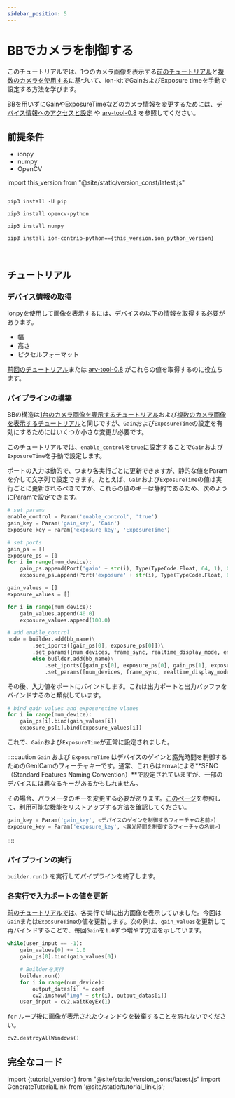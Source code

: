 ```yaml
---
sidebar_position: 5
---
```


# BBでカメラを制御する

このチュートリアルでは、1つのカメラ画像を表示する[前のチュートリアル](display-image)と[複数のカメラを使用する](display-image-2came)に基づいて、ion-kitでGainおよびExposure timeを手動で設定する方法を学びます。

BBを用いずにGainやExposureTimeなどのカメラ情報を変更するためには、[デバイス情報へのアクセスと設定](./set-device-info) や [arv-tool-0.8](../../external/aravis/arv-tools) を参照してください。


## 前提条件

* ionpy 
* numpy
* OpenCV

import this_version from "@site/static/version_const/latest.js"

<pre>
<code class="language-bash">
pip3 install -U pip<br />
pip3 install opencv-python<br />
pip3 install numpy<br />
pip3 install ion-contrib-python=={this_version.ion_python_version}<br />
</code>
</pre>

## チュートリアル

### デバイス情報の取得

ionpyを使用して画像を表示するには、デバイスの以下の情報を取得する必要があります。

* 幅
* 高さ
* ピクセルフォーマット

[前回のチュートリアル](obtain-device-info.md)または [arv-tool-0.8](../../external/aravis/arv-tools.md) がこれらの値を取得するのに役立ちます。

### パイプラインの構築

BBの構造は[1台のカメラ画像を表示するチュートリアル](display-image)および[複数のカメラ画像を表示するチュートリアル](display-image-2came)と同じですが、`Gain`および`ExposureTime`の設定を有効にするためにはいくつか小さな変更が必要です。

このチュートリアルでは、`enable_control`を`true`に設定することで`Gain`および`ExposureTime`を手動で設定します。

ポートの入力は動的で、つまり各実行ごとに更新できますが、静的な値をParamを介して文字列で設定できます。たとえば、`Gain`および`ExposureTime`の値は実行ごとに更新されるべきですが、これらの値のキーは静的であるため、次のようにParamで設定できます。

```python
# set params
enable_control = Param('enable_control', 'true')
gain_key = Param('gain_key', 'Gain')
exposure_key = Param('exposure_key', 'ExposureTime')

# set ports
gain_ps = []
exposure_ps = []
for i in range(num_device):
    gain_ps.append(Port('gain' + str(i), Type(TypeCode.Float, 64, 1), 0))
    exposure_ps.append(Port('exposure' + str(i), Type(TypeCode.Float, 64, 1), 0))

gain_values = []
exposure_values = []

for i in range(num_device):
    gain_values.append(40.0)
    exposure_values.append(100.0)

# add enable_control
node = builder.add(bb_name)\
        .set_iports([gain_ps[0], exposure_ps[0]])\
        .set_params([num_devices, frame_sync, realtime_display_mode, enable_control, gain_key, exposure_key]) if num_device == 1 \
        else builder.add(bb_name)\
            .set_iports([gain_ps[0], exposure_ps[0], gain_ps[1], exposure_ps[1]])\
            .set_params([num_devices, frame_sync, realtime_display_mode, enable_control, gain_key, exposure_key])
```

その後、入力値をポートにバインドします。これは出力ポートと出力バッファをバインドするのと類似しています。

```python
# bind gain values and exposuretime vlaues
for i in range(num_device):
    gain_ps[i].bind(gain_values[i])
    exposure_ps[i].bind(exposure_values[i])
```

これで、`Gain`および`ExposureTime`が正常に設定されました。

::::caution
`Gain` および `ExposureTime` はデバイスのゲインと露光時間を制御するためのGenICamのフィーチャキーです。通常、これらはemvaによる**SFNC（Standard Features Naming Convention）**で設定されていますが、一部のデバイスには異なるキーがあるかもしれません。

その場合、パラメータのキーを変更する必要があります。[このページ](../../external/aravis/arv-tools#利用可能なGenICam機能の一覧表示)を参照して、利用可能な機能をリストアップする方法を確認してください。

```python
gain_key = Param('gain_key', <デバイスのゲインを制御するフィーチャの名前>)
exposure_key = Param('exposure_key', <露光時間を制御するフィーチャの名前>)
```
::::

### パイプラインの実行

`builder.run()` を実行してパイプラインを終了します。

### 各実行で入力ポートの値を更新

[前のチュートリアルでは](display-image)、各実行で単に出力画像を表示していました。今回は`Gain`または`ExposureTime`の値を更新します。次の例は、`gain_values`を更新して再バインドすることで、毎回`Gain`を`1.0`ずつ増やす方法を示しています。

```python
while(user_input == -1):
    gain_values[0] += 1.0
    gain_ps[0].bind(gain_values[0])

    # Builderを実行
    builder.run()
    for i in range(num_device):
        output_datas[i] *= coef
        cv2.imshow("img" + str(i), output_datas[i])
    user_input = cv2.waitKeyEx(1)
```

`for` ループ後に画像が表示されたウィンドウを破棄することを忘れないでください。

```python
cv2.destroyAllWindows()
```

## 完全なコード

import {tutorial_version} from "@site/static/version_const/latest.js"
import GenerateTutorialLink from '@site/static/tutorial_link.js';

<GenerateTutorialLink language="python" tag={tutorial_version} tutorialfile="tutorial2_control_camera" />
